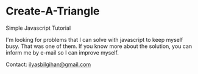 # Create-A-Triangle
Simple Javascript Tutorial

I'm looking for problems that I can solve with javascript to keep myself busy. 
That was one of them. If you know more about the solution, you can inform me by e-mail so I can improve myself.

Contact: ilyasbilgihan@gmail.com
